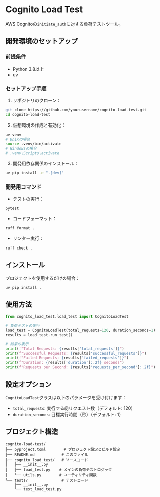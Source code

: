 # Cognito Load Test

AWS Cognitoの`initiate_auth`に対する負荷テストツール。

## 開発環境のセットアップ

### 前提条件

- Python 3.8以上
- uv

### セットアップ手順

1. リポジトリのクローン：
```bash
git clone https://github.com/yourusername/cognito-load-test.git
cd cognito-load-test
```

2. 仮想環境の作成と有効化：
```bash
uv venv
# Unixの場合
source .venv/bin/activate
# Windowsの場合
# .venv\Scripts\activate
```

3. 開発用依存関係のインストール：
```bash
uv pip install -e ".[dev]"
```

### 開発用コマンド

- テストの実行：
```bash
pytest
```

- コードフォーマット：
```bash
ruff format .
```

- リンター実行：
```bash
ruff check .
```

## インストール

プロジェクトを使用するだけの場合：

```bash
uv pip install .
```

## 使用方法

```python
from cognito_load_test.load_test import CognitoLoadTest

# 負荷テストの実行
load_test = CognitoLoadTest(total_requests=120, duration_seconds=1)
results = load_test.run_test()

# 結果の表示
print(f"Total Requests: {results['total_requests']}")
print(f"Successful Requests: {results['successful_requests']}")
print(f"Failed Requests: {results['failed_requests']}")
print(f"Duration: {results['duration']:.2f} seconds")
print(f"Requests per Second: {results['requests_per_second']:.2f}")
```

## 設定オプション

`CognitoLoadTest`クラスは以下のパラメータを受け付けます：

- `total_requests`: 実行する総リクエスト数（デフォルト: 120）
- `duration_seconds`: 目標実行時間（秒）（デフォルト: 1）

## プロジェクト構造

```
cognito-load-test/
├── pyproject.toml        # プロジェクト設定とビルド設定
├── README.md            # このファイル
├── cognito_load_test/   # ソースコード
│   ├── __init__.py
│   ├── load_test.py    # メインの負荷テストロジック
│   └── utils.py        # ユーティリティ関数
└── tests/               # テストコード
    ├── __init__.py
    └── test_load_test.py
```

